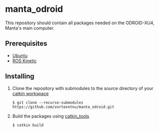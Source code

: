 # manta_odroid

This repository should contain all packages needed on the ODROID-XU4, Manta's main computer.

## Prerequisites

* [Ubuntu](https://wiki.odroid.com/odroid-xu4/os_images/linux/ubuntu/ubuntu)
* [ROS Kinetic](http://wiki.ros.org/kinetic/Installation/Ubuntu)

## Installing

1. Clone the repository with submodules to the source directory of your [catkin workspace](http://wiki.ros.org/catkin/Tutorials/create_a_workspace)

   ```shell
   $ git clone --recurse-submodules https://github.com/vortexntnu/manta_odroid.git
   ```

2. Build the packages using [catkin_tools](https://catkin-tools.readthedocs.io/en/latest/installing.html)

   ```bash
   $ catkin build
   ```

